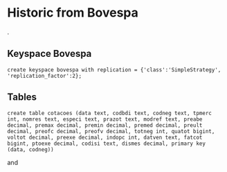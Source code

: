 # Historic from Bovespa
.

## Keyspace Bovespa

```
create keyspace bovespa with replication = {'class':'SimpleStrategy', 'replication_factor':2};
```

 ## Tables
 
```
create table cotacoes (data text, codbdi text, codneg text, tpmerc int, nomres text, especi text, prazot text, modref text, preabe decimal, premax decimal, premin decimal, premed decimal, preult decimal, preofc decimal, preofv decimal, totneg int, quatot bigint, voltot decimal, preexe decimal, indopc int, datven text, fatcot bigint, ptoexe decimal, codisi text, dismes decimal, primary key (data, codneg))
```

and

```
  
```

## 

```

```
